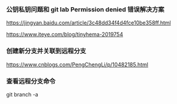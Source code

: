 ### 公钥私钥问题和 git lab Permission denied 错误解决方案

https://jingyan.baidu.com/article/3c48dd34f4d4fce10be358ff.html

https://www.iteye.com/blog/tinyhema-2019754

### 创建新分支并关联到远程分支
https://www.cnblogs.com/PengChengLi/p/10482185.html 

### 查看远程分支命令
git branch -a
